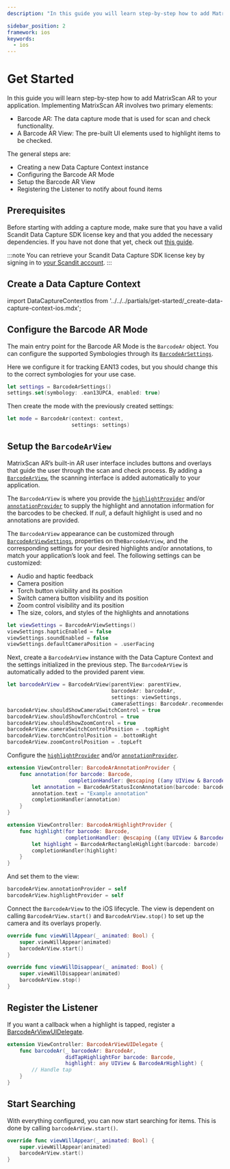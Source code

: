 ```yaml
---
description: "In this guide you will learn step-by-step how to add MatrixScan AR to your application. Implementing MatrixScan AR involves two primary elements:                                                                              "

sidebar_position: 2
framework: ios
keywords:
  - ios
---
```


# Get Started

In this guide you will learn step-by-step how to add MatrixScan AR to your application. Implementing MatrixScan AR involves two primary elements:

- Barcode AR: The data capture mode that is used for scan and check functionality.
- A Barcode AR View: The pre-built UI elements used to highlight items to be checked.

The general steps are:

- Creating a new Data Capture Context instance
- Configuring the Barcode AR Mode
- Setup the Barcode AR View
- Registering the Listener to notify about found items

## Prerequisites

Before starting with adding a capture mode, make sure that you have a valid Scandit Data Capture SDK license key and that you added the necessary dependencies. If you have not done that yet, check out [this guide](../add-sdk.md).

:::note
You can retrieve your Scandit Data Capture SDK license key by signing in to [your Scandit account](https://ssl.scandit.com/dashboard/sign-in).
:::

## Create a Data Capture Context

import DataCaptureContextIos from '../../../partials/get-started/_create-data-capture-context-ios.mdx';

<DataCaptureContextIos/>

## Configure the Barcode AR Mode

The main entry point for the Barcode AR Mode is the `BarcodeAr` object. You can configure the supported Symbologies through its [`BarcodeArSettings`](https://docs.scandit.com/data-capture-sdk/ios/barcode-capture/api/barcode-ar-settings.html).

Here we configure it for tracking EAN13 codes, but you should change this to the correct symbologies for your use case.

```swift
let settings = BarcodeArSettings()
settings.set(symbology: .ean13UPCA, enabled: true)
```

Then create the mode with the previously created settings:

```swift
let mode = BarcodeAr(context: context,
                     settings: settings)
```

## Setup the `BarcodeArView`

MatrixScan AR’s built-in AR user interface includes buttons and overlays that guide the user through the scan and check process. By adding a [`BarcodeArView`](https://docs.scandit.com/data-capture-sdk/ios/barcode-capture/api/ui/barcode-ar-view.html#class-scandit.datacapture.barcode.ar.ui.BarcodeArView), the scanning interface is added automatically to your application.

The `BarcodeArView` is where you provide the [`highlightProvider`](https://docs.scandit.com/data-capture-sdk/ios/barcode-capture/api/ui/barcode-ar-view.html#property-scandit.datacapture.barcode.ar.ui.BarcodeArView.HighlightProvider) and/or [`annotationProvider`](https://docs.scandit.com/data-capture-sdk/ios/barcode-capture/api/ui/barcode-ar-view.html#property-scandit.datacapture.barcode.ar.ui.BarcodeArView.AnnotationProvider) to supply the highlight and annotation information for the barcodes to be checked. If *null*, a default highlight is used and no annotations are provided.

The `BarcodeArView` appearance can be customized through [`BarcodeArViewSettings`](https://docs.scandit.com/data-capture-sdk/ios/barcode-capture/api/ui/barcode-ar-view-settings.html#class-scandit.datacapture.barcode.ar.ui.BarcodeArViewSettings), properties on the`BarcodeArView`, and the corresponding settings for your desired highlights and/or annotations, to match your application’s look and feel. The following settings can be customized:

* Audio and haptic feedback
* Camera position
* Torch button visibility and its position
* Switch camera button visibility and its position
* Zoom control visibility and its position
* The size, colors, and styles of the highlights and annotations

```swift
let viewSettings = BarcodeArViewSettings()
viewSettings.hapticEnabled = false
viewSettings.soundEnabled = false
viewSettings.defaultCameraPosition = .userFacing
```

Next, create a `BarcodeArView` instance with the Data Capture Context and the settings initialized in the previous step. The `BarcodeArView` is automatically added to the provided parent view.

```swift
let barcodeArView = BarcodeArView(parentView: parentView,
                                  barcodeAr: barcodeAr,
                                  settings: viewSettings,
                                  cameraSettings: BarcodeAr.recommendedCameraSettings)
barcodeArView.shouldShowCameraSwitchControl = true
barcodeArView.shouldShowTorchControl = true
barcodeArView.shouldShowZoomControl = true
barcodeArView.cameraSwitchControlPosition = .topRight
barcodeArView.torchControlPosition = .bottomRight
barcodeArView.zoomControlPosition = .topLeft
```

Configure the [`highlightProvider`](https://docs.scandit.com/data-capture-sdk/ios/barcode-capture/api/ui/barcode-ar-view.html#property-scandit.datacapture.barcode.ar.ui.BarcodeArView.HighlightProvider) and/or [`annotationProvider`](https://docs.scandit.com/data-capture-sdk/ios/barcode-capture/api/ui/barcode-ar-view.html#property-scandit.datacapture.barcode.ar.ui.BarcodeArView.AnnotationProvider).

```swift
extension ViewController: BarcodeArAnnotationProvider {
    func annotation(for barcode: Barcode,
                    completionHandler: @escaping ((any UIView & BarcodeArAnnotation)?) -> Void) {
        let annotation = BarcodeArStatusIconAnnotation(barcode: barcode)
        annotation.text = "Example annotation"
        completionHandler(annotation)
    }
}

extension ViewController: BarcodeArHighlightProvider {
    func highlight(for barcode: Barcode,
                   completionHandler: @escaping ((any UIView & BarcodeArHighlight)?) -> Void) {
        let highlight = BarcodeArRectangleHighlight(barcode: barcode)
        completionHandler(highlight)
    }
}
```

And set them to the view:

```swift
barcodeArView.annotationProvider = self
barcodeArView.highlightProvider = self
```

Connect the `BarcodeArView` to the iOS lifecycle. The view is dependent on calling `BarcodeArView.start()` and `BarcodeArView.stop()` to set up the camera and its overlays properly.

```swift
override func viewWillAppear(_ animated: Bool) {
    super.viewWillAppear(animated)
    barcodeArView.start()
}

override func viewWillDisappear(_ animated: Bool) {
    super.viewWillDisappear(animated)
    barcodeArView.stop()
}
```

## Register the Listener

If you want a callback when a highlight is tapped, register a [BarcodeArViewUIDelegate](https://docs.scandit.com/data-capture-sdk/ios/barcode-capture/api/ui/barcode-ar-view.html#interface-scandit.datacapture.barcode.ar.ui.IBarcodeArViewUiListener).

```swift
extension ViewController: BarcodeArViewUIDelegate {
    func barcodeAr(_ barcodeAr: BarcodeAr,
                   didTapHighlightFor barcode: Barcode,
                   highlight: any UIView & BarcodeArHighlight) {
        // Handle tap
    }
}
```

## Start Searching

With everything configured, you can now start searching for items. This is done by calling `barcodeArView.start()`.

```swift
override func viewWillAppear(_ animated: Bool) {
    super.viewWillAppear(animated)
    barcodeArView.start()
}
```
